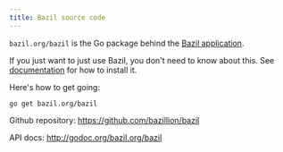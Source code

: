 ```yaml
---
title: Bazil source code
---
```


`bazil.org/bazil` is the Go package behind the
[Bazil application](/doc).

If you just want to just use Bazil, you don't need to know about this.
See [documentation](/doc/install) for how to install it.

Here's how to get going:

``` console
go get bazil.org/bazil
```

Github repository: https://github.com/bazillion/bazil

API docs: http://godoc.org/bazil.org/bazil
